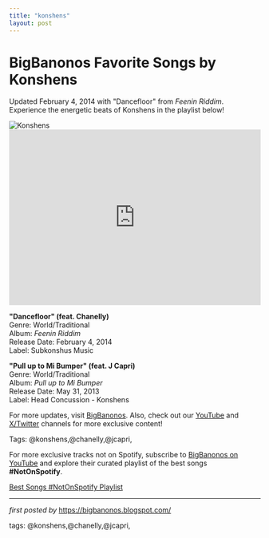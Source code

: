 ```yaml
---
title: "konshens"
layout: post
---
```

<!-- Title of the Post -->
<h1 >BigBanonos Favorite Songs by Konshens</h1> <!-- Introductory Text -->
<p >Updated February 4, 2014 with "Dancefloor" from <em>Feenin Riddim</em>. Experience the energetic beats of Konshens in the playlist below!</p> <!-- Featured Image -->
<div > <img src="https://i.scdn.co/image/ab67616d0000b2731a40dbda396e7c5dd82a2a13" alt="Konshens" />
</div> <!-- Spotify Embed -->
<div > <iframe src="https://open.spotify.com/embed/playlist/140Jf3PXd8daurOD6PAGRB?utm_source=generator" width="100%" height="352" frameborder="0" allowfullscreen="" allow="autoplay; clipboard-write; encrypted-media; fullscreen; picture-in-picture" loading="lazy"></iframe>
</div> <!-- Song Information -->
<div > <p><strong>"Dancefloor" (feat. Chanelly)</strong><br> Genre: World/Traditional<br> Album: <em>Feenin Riddim</em><br> Release Date: February 4, 2014<br> Label: Subkonshus Music</p> <p><strong>"Pull up to Mi Bumper" (feat. J Capri)</strong><br> Genre: World/Traditional<br> Album: <em>Pull up to Mi Bumper</em><br> Release Date: May 31, 2013<br> Label: Head Concussion - Konshens</p>
</div> <!-- Footer Links -->
<div > <p>For more updates, visit <a href="https://bigbanonos.blogspot.com/" target="_blank">BigBanonos</a>. Also, check out our <a href="https://www.youtube.com/@BigBanonos" target="_blank">YouTube</a> and <a href="https://x.com/bigbanonos" target="_blank">X/Twitter</a> channels for more exclusive content!</p>
</div> <!-- Tags -->
<p >Tags: @konshens,@chanelly,@jcapri,</p>


<!--Subscribe and Playlist Links-->
<div>
    <p>For more exclusive tracks not on Spotify, subscribe to <a href="https://www.youtube.com/@BigBanonos" target="_blank">BigBanonos on YouTube</a> and explore their curated playlist of the best songs <strong>#NotOnSpotify</strong>.</p>
    <p><a href="https://www.youtube.com/playlist?list=PLtuNtuTatqI0kFahUCbtbfenC_ET5O_tr" target="_blank">Best Songs #NotOnSpotify Playlist<br /></a></p></div>

<hr />

<p><em>first posted by</em> <a href="https://bigbanonos.blogspot.com/" rel="noopener" target="_new">https://bigbanonos.blogspot.com/</a></p>

<p>tags: @konshens,@chanelly,@jcapri,</p>
